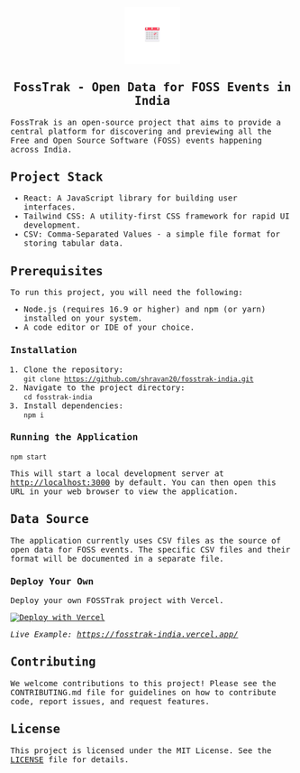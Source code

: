 <samp>

<p align="center">
  <img align="center" width="20%" src="public/ft_logo.png" alt="logo"/>
  <h2 align="center">FossTrak - Open Data for FOSS Events in India</h2>
   <p>FossTrak is an open-source project that aims to provide a central platform for discovering and previewing all
      the Free and Open Source Software (FOSS) events happening across India.
   </p>
</p>

<section>
   <h2>Project Stack</h2>
   <ul>
      <li>React: A JavaScript library for building user interfaces.</li>
      <li>Tailwind CSS: A utility-first CSS framework for rapid UI development.</li>
      <li>CSV: Comma-Separated Values - a simple file format for storing tabular data.</li>
   </ul>
</section>
<section>
   <h2>Prerequisites</h2>
   <p>To run this project, you will need the following:</p>
   <ul>
      <li>Node.js (requires 16.9 or higher) and npm (or yarn) installed on your system.</li>
      <li>A code editor or IDE of your choice.</li>
   </ul>
</section>
<section>
   <h3>Installation</h3>
   <ol>
      <li>Clone the repository:</li>
      <code>git clone <a href="https://github.com/shravan20/fosstrak-india.git">https://github.com/shravan20/fosstrak-india.git</a></code>
      <li>Navigate to the project directory:</li>
      <code>cd fosstrak-india</code>
      <li>Install dependencies:</li>
      <code>npm i</code>
   </ol>
</section>
<section>
   <h3>Running the Application</h3>
   <code>npm start</code>
   <p>This will start a local development server at <a href="http://localhost:3000">http://localhost:3000</a> by
      default. You can then open this URL in your web browser to view the application.
   </p>
</section>
<section>
   <h2>Data Source</h2>
   <p>The application currently uses CSV files as the source of open data for FOSS events. The specific CSV files and
      their format will be documented in a separate file.
   </p>
</section>
<section>
   <h3>Deploy Your Own</h3>
   <p>Deploy your own FOSSTrak project with Vercel.</p>
   <a href="https://vercel.com/new/clone?repository-url=https://github.com/shravan20/fosstrak-india/tree/main&template=create-react-app">
   <img src="https://vercel.com/button" alt="Deploy with Vercel">
   </a>
   <p><em>Live Example: <a href="https://fosstrak-india.vercel.app/">https://fosstrak-india.vercel.app/</a></em></p>
</section>
<footer>
   <h2>Contributing</h2>
   <p>We welcome contributions to this project! Please see the CONTRIBUTING.md file for guidelines on how to
      contribute code, report issues, and request features.
   </p>
   <h2>License</h2>
   <p>This project is licensed under the MIT License. See the <a href="./LICENSE.md">LICENSE</a> file for details.</p>
</footer>
<samp>
